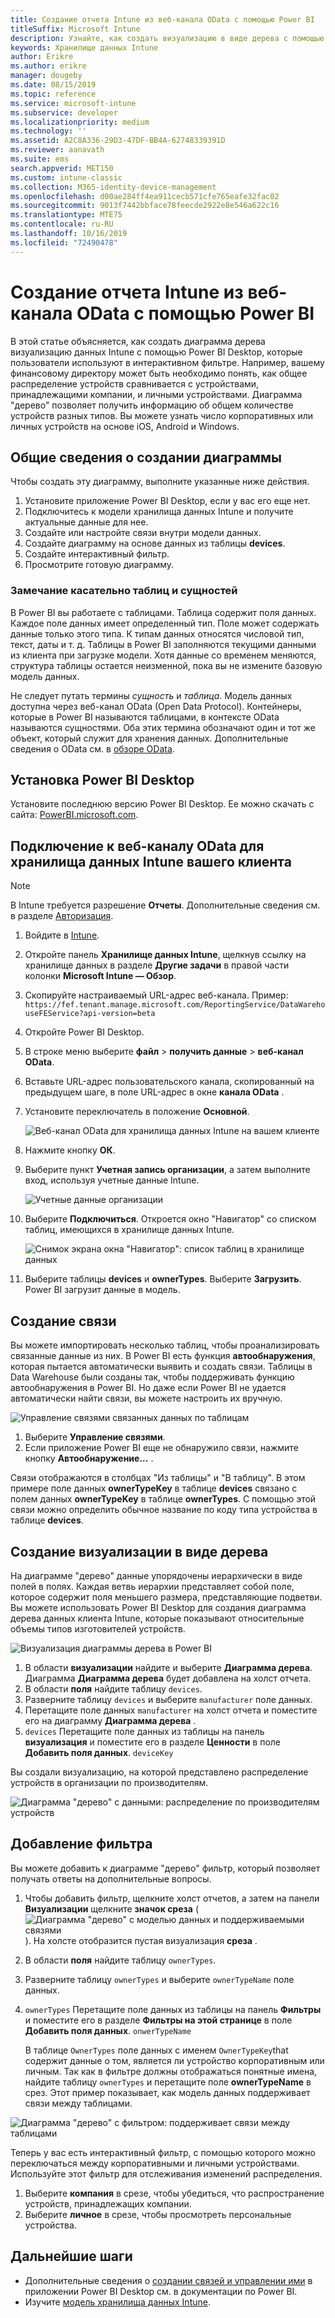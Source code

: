 ```yaml
---
title: Создание отчета Intune из веб-канала OData с помощью Power BI
titleSuffix: Microsoft Intune
description: Узнайте, как создать визуализацию в виде дерева с помощью Power BI Desktop, используя интерактивный фильтр из API хранилища данных Intune.
keywords: Хранилище данных Intune
author: Erikre
ms.author: erikre
manager: dougeby
ms.date: 08/15/2019
ms.topic: reference
ms.service: microsoft-intune
ms.subservice: developer
ms.localizationpriority: medium
ms.technology: ''
ms.assetid: A2C8A336-29D3-47DF-BB4A-62748339391D
ms.reviewer: aanavath
ms.suite: ems
search.appverid: MET150
ms.custom: intune-classic
ms.collection: M365-identity-device-management
ms.openlocfilehash: d00ae284ff4ea911cecb571cfe765eafe32fac02
ms.sourcegitcommit: 9013f7442bbface78feecde2922e8e546a622c16
ms.translationtype: MTE75
ms.contentlocale: ru-RU
ms.lasthandoff: 10/16/2019
ms.locfileid: "72490478"
---
```

# <a name="create-an-intune-report-from-the-odata-feed-with-power-bi"></a>Создание отчета Intune из веб-канала OData с помощью Power BI

В этой статье объясняется, как создать диаграмма дерева визуализацию данных Intune с помощью Power BI Desktop, которые пользователи используют в интерактивном фильтре. Например, вашему финансовому директору может быть необходимо понять, как общее распределение устройств сравнивается с устройствами, принадлежащими компании, и личными устройствами. Диаграмма "дерево" позволяет получить информацию об общем количестве устройств разных типов. Вы можете узнать число корпоративных или личных устройств на основе iOS, Android и Windows.

## <a name="overview-of-creating-the-chart"></a>Общие сведения о создании диаграммы

Чтобы создать эту диаграмму, выполните указанные ниже действия.
1. Установите приложение Power BI Desktop, если у вас его еще нет.
2. Подключитесь к модели хранилища данных Intune и получите актуальные данные для нее.
3. Создайте или настройте связи внутри модели данных.
4. Создайте диаграмму на основе данных из таблицы **devices**.
5. Создайте интерактивный фильтр.
6. Просмотрите готовую диаграмму.

### <a name="a-note-about-tables-and-entities"></a>Замечание касательно таблиц и сущностей

В Power BI вы работаете с таблицами. Таблица содержит поля данных. Каждое поле данных имеет определенный тип. Поле может содержать данные только этого типа. К типам данных относятся числовой тип, текст, даты и т. д. Таблицы в Power BI заполняются текущими данными из клиента при загрузке модели. Хотя данные со временем меняются, структура таблицы остается неизменной, пока вы не измените базовую модель данных.

Не следует путать термины *сущность* и *таблица*. Модель данных доступна через веб-канал OData (Open Data Protocol). Контейнеры, которые в Power BI называются таблицами, в контексте OData называются сущностями. Оба этих термина обозначают один и тот же объект, который служит для хранения данных. Дополнительные сведения о OData см. в [обзоре OData](/odata/overview).

## <a name="install-power-bi-desktop"></a>Установка Power BI Desktop

Установите последнюю версию Power BI Desktop. Ее можно скачать с сайта: [PowerBI.microsoft.com](https://powerbi.microsoft.com/desktop).

## <a name="connect-to-the-odata-feed-for-the-intune-data-warehouse-for-your-tenant"></a>Подключение к веб-каналу OData для хранилища данных Intune вашего клиента

> [!Note]  
> В Intune требуется разрешение **Отчеты**. Дополнительные сведения см. в разделе [Авторизация](../reports-api-url.md).

1. Войдите в [Intune](https://go.microsoft.com/fwlink/?linkid=2090973).
2. Откройте панель **Хранилище данных Intune**, щелкнув ссылку на хранилище данных в разделе **Другие задачи** в правой части колонки **Microsoft Intune — Обзор**.
3. Скопируйте настраиваемый URL-адрес веб-канала. Пример: `https://fef.tenant.manage.microsoft.com/ReportingService/DataWarehouseFEService?api-version=beta`
4. Откройте Power BI Desktop.
5. В строке меню выберите **файл**  > **получить данные**  > **веб-канал OData**.
6. Вставьте URL-адрес пользовательского канала, скопированный на предыдущем шаге, в поле URL-адрес в окне **канала OData** .
7. Установите переключатель в положение **Основной**.

    ![Веб-канал OData для хранилища данных Intune на вашем клиенте](./media/reports-proc-create-with-odata/reports-create-01-odatafeed.png)

8. Нажмите кнопку **ОК**.
9. Выберите пункт **Учетная запись организации**, а затем выполните вход, используя учетные данные Intune.

    ![Учетные данные организации](./media/reports-proc-create-with-odata/reports-create-02-org-account.png)

10. Выберите **Подключиться**. Откроется окно "Навигатор" со списком таблиц, имеющихся в хранилище данных Intune.

    ![Снимок экрана окна "Навигатор": список таблиц в хранилище данных](./media/reports-proc-create-with-odata/reports-create-02-loadentities.png)

11. Выберите таблицы **devices** и **ownerTypes**.  Выберите **Загрузить**. Power BI загрузит данные в модель.

## <a name="create-a-relationship"></a>Создание связи

Вы можете импортировать несколько таблиц, чтобы проанализировать связанные данные из них. В Power BI есть функция **автообнаружения**, которая пытается автоматически выявить и создать связи. Таблицы в Data Warehouse были созданы так, чтобы поддерживать функцию автообнаружения в Power BI. Но даже если Power BI не удается автоматически найти связи, вы можете настроить их вручную.

![Управление связями связанных данных по таблицам](./media/reports-proc-create-with-odata/reports-create-03-managerelationships.png)

1. Выберите **Управление связями**.
2. Если приложение Power BI еще не обнаружило связи, нажмите кнопку **Автообнаружение...** .

Связи отображаются в столбцах "Из таблицы" и "В таблицу". В этом примере поле данных **ownerTypeKey** в таблице **devices** связано с полем данных **ownerTypeKey** в таблице **ownerTypes**. С помощью этой связи можно определить обычное название по коду типа устройства в таблице **devices**.

## <a name="create-a-treemap-visualization"></a>Создание визуализации в виде дерева

На диаграмме "дерево" данные упорядочены иерархически в виде полей в полях. Каждая ветвь иерархии представляет собой поле, которое содержит поля меньшего размера, представляющие подветви. Вы можете использовать Power BI Desktop для создания диаграмма дерева данных клиента Intune, которые показывают относительные объемы типов изготовителей устройств.

![Визуализация диаграммы дерева в Power BI](./media/reports-proc-create-with-odata/reports-create-03-treemap.png)

1. В области **визуализации** найдите и выберите **Диаграмма дерева**. Диаграмма **Диаграмма дерева** будет добавлена на холст отчета.
2. В области **поля** найдите таблицу `devices`.
3. Разверните таблицу `devices` и выберите `manufacturer` поле данных.
4. Перетащите поле данных `manufacturer` на холст отчета и поместите его на диаграмму **Диаграмма дерева** .
5. `devices` Перетащите поле данных из таблицы на панель **визуализация** и поместите его в разделе **Ценности** в поле **Добавить поля данных**. `deviceKey`  

Вы создали визуализацию, на которой представлено распределение устройств в организации по производителям.

![Диаграмма "дерево" с данными: распределение по производителям устройств](./media/reports-proc-create-with-odata/reports-create-06-treemapwdata.png)

## <a name="add-a-filter"></a>Добавление фильтра

Вы можете добавить к диаграмме "дерево" фильтр, который позволяет получать ответы на дополнительные вопросы.

1. Чтобы добавить фильтр, щелкните холст отчетов, а затем на панели **Визуализации** щелкните **значок среза** (![Диаграмма "дерево" с моделью данных и поддерживаемыми связями](./media/reports-proc-create-with-odata/reports-create-slicer.png)). На холсте отобразится пустая визуализация **среза** .
2. В области **поля** найдите таблицу `ownerTypes`.
3. Разверните таблицу `ownerTypes` и выберите `ownerTypeName` поле данных.
4. `ownerTypes` Перетащите поле данных из таблицы на панель **Фильтры** и поместите его в разделе **Фильтры на этой странице** в поле **Добавить поля данных**. `onwerTypeName`  

   В таблице `OwnerTypes` поле данных с именем `OwnerTypeKey`that содержит данные о том, является ли устройство корпоративным или личным. Так как в фильтре должны отображаться понятные имена, найдите таблицу `ownerTypes` и перетащите поле **ownerTypeName** в срез. Этот пример показывает, как модель данных поддерживает связи между таблицами.

![Диаграмма "дерево" с фильтром: поддерживает связи между таблицами](./media/reports-proc-create-with-odata/reports-create-08_ownertype.png)

Теперь у вас есть интерактивный фильтр, с помощью которого можно переключаться между корпоративными и личными устройствами. Используйте этот фильтр для отслеживания изменений распределения.

1. Выберите **компания** в срезе, чтобы убедиться, что распространение устройств, принадлежащих компании.
2. Выберите **личное** в срезе, чтобы просмотреть персональные устройства.

## <a name="next-steps"></a>Дальнейшие шаги

- Дополнительные сведения о [создании связей и управлении ими](https://powerbi.microsoft.com/documentation/powerbi-desktop-create-and-manage-relationships/) в приложении Power BI Desktop см. в документации по Power BI.
- Изучите [модель хранилища данных Intune](reports-ref-data-model.md).
